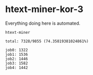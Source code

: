 # htext-miner-kor-3

Everything doing here is automated.

```
htext-miner

total: 7328/9855 (74.35819381024861%)

job0: 1322
job1: 1536
job2: 1446
job3: 1582
job4: 1442
```